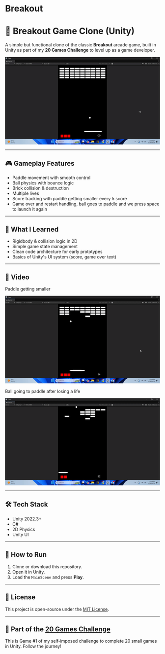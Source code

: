 # Breakout

# 🔴 Breakout Game Clone (Unity)

A simple but functional clone of the classic **Breakout** arcade game, built in Unity as part of my **20 Games Challenge** to level up as a game developer.

![Breakout Banner](1.gif) <!-- Optional: Add a screenshot or banner -->

---

## 🎮 Gameplay Features

- Paddle movement with smooth control
- Ball physics with bounce logic
- Brick collision & destruction
- Multiple lives
- Score tracking with paddle getting smaller every 5 score
- Game over and restart handling, ball goes to paddle and we press space to launch it again

---

## 🧠 What I Learned

- Rigidbody & collision logic in 2D
- Simple game state management
- Clean code architecture for early prototypes
- Basics of Unity's UI system (score, game over text)

---

## 📸 Video
Paddle getting smaller

  ![Gameplay](2.gif)

Ball going to paddle after losing a life

  ![Game Over](3.gif)

---

## 🛠️ Tech Stack

- Unity 2022.3+
- C#
- 2D Physics
- Unity UI

---

## 🚀 How to Run

1. Clone or download this repository.
2. Open it in Unity.
3. Load the `MainScene` and press **Play**.

---

## 📄 License

This project is open-source under the [MIT License](LICENSE).

---

## 🔗 Part of the [20 Games Challenge](https://github.com/yourusername/20-Games-Challenge)

This is Game #1 of my self-imposed challenge to complete 20 small games in Unity. Follow the journey!

